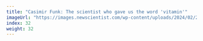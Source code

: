 ```yaml
---
title: "Casimir Funk: The scientist who gave us the word 'vitamin'"
imageUrl: "https://images.newscientist.com/wp-content/uploads/2024/02/23122319/SEI_192870410.jpg?width=600"
index: 32
weight: 32
---
```

